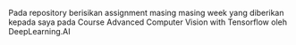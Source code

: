 Pada repository berisikan assignment masing masing week yang diberikan kepada saya pada Course Advanced Computer Vision with Tensorflow oleh DeepLearning.AI
